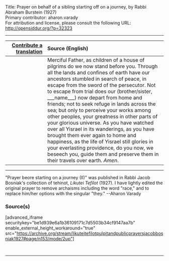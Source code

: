 <html>
<head></head>
<body>
Title: Prayer on behalf of a sibling starting off on a journey, by Rabbi Abraham Burstein (1927)<br />
Primary contributor: aharon.varady<br />
For attribution and license, please consult the following URL: <a href="http://opensiddur.org/?p=32323">http://opensiddur.org/?p=32323</a>
<p />
<hr />

<table style="margin-left: auto;margin-right: auto;" class="draggable">
<thead><tr><th id="x" style="text-align: right;"><a href="/contributing/upload/">Contribute a translation</a></th><th style="text-align: left;">Source (English)</th></tr></thead>
<tbody>
<tr><td style="vertical-align:top;" width="25%">
<div class="liturgy"><span lang="he">

</span></div></td>
 
<td style="vertical-align:top;">
<div class="english">
Merciful Father, as children of a house of pilgrims do we now stand before you. Through all the lands and confines of earth have our ancestors stumbled in search of peace, in escape from the sword of the persecutor. Not to escape from trial does our <span class="instruction">(brother/sister, ___name___)</span> now depart from home and friends; not to seek refuge in lands across the sea; but only to perceive your works among other peoples, your greatness in other parts of your glorious universe. As you have watched over all Yisrael in its wanderings, as you have brought them ever again to home and happiness, as the life of Yisrael still glories in your everlasting providence, do you now, we beseech you, guide them and preserve them in their travels over earth. <em>Amen</em>. 
</div></td></tr>
</tbody></table>

<hr />

"Prayer beore starting on a journey (II)" was published in Rabbi Jacob Bosniak's collection of tehinot, <em>Likutei Tefilot</em> (1927). I have lightly edited the original prayer to remove archaisms including the word "race," and to replace him/her options with the singular "they." --Aharon Varady

<h3>Source(s)</h3>

[advanced_iframe securitykey="be1d939e6a1b36109171c7d5503b34cf9147aa7b" enable_external_height_workaround="true" src="https://archive.org/stream/likuteitefilotpulpitandpublicprayersjacobbosniak1927#page/n153/mode/2up"]

&nbsp;

<hr />

&nbsp;
</body>
</html>
